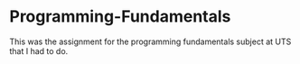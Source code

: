 # Programming-Fundamentals
This was the assignment for the programming fundamentals subject at UTS that I had to do.
